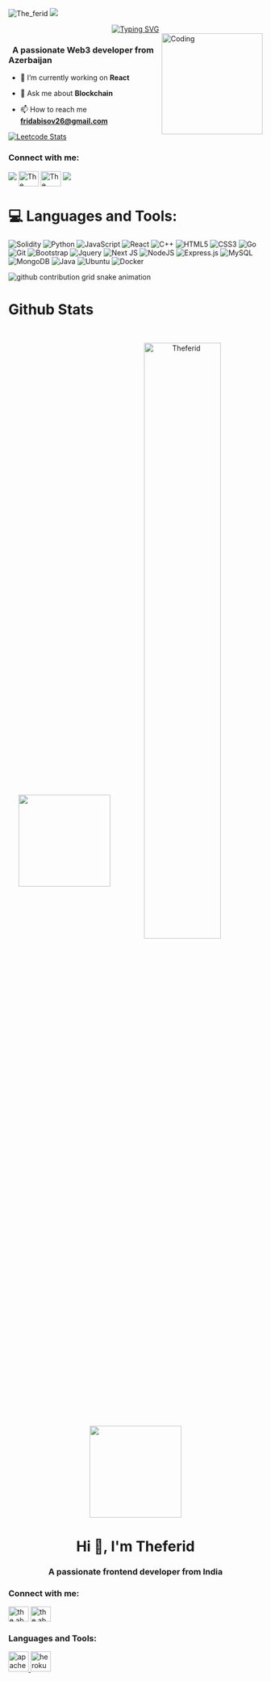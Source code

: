 ![The_ferid](https://github.com/Theferid/Theferid/blob/main/img/Github%20Banner.jpg)
![](https://komarev.com/ghpvc/?username=Theferid&color=blue)
<div align="center">
 <a href="https://github.com/Theferid">
  <img src="https://readme-typing-svg.demolab.com?font=Fira+Code&size=28&duration=3000&pause=500&center=true&vCenter=true&width=435&lines=%e2%9c%a8+The+ferid+%e2%9c%a8;%f0%9f%93%9a+Software+Developer+%f0%9f%92%bb;Welcome+To+My+Profile+%f0%9f%91%80" alt="Typing SVG" />
 </a>
</div>

<img src="https://github.com/Theferid/Theferid/blob/main/img/EatSleepCodeRepeat.gif" alt="Coding" width=200 height=200 align="right">


<h3 align="left">&nbsp; A passionate Web3 developer from Azerbaijan</h3>

- 🔭 I’m currently working on **React**

- 💬 Ask me about **Blockchain**

- 📫 How to reach me **fridabisov26@gmail.com**

[![Leetcode Stats](https://leetcard.jacoblin.cool/Theferid?theme=unicorn)](https://leetcode.com/Theferid/)

<h3 align="left">Connect with me:</h3>
<p align="left">
  <a href="https://github.com/404"><img src="https://user-images.githubusercontent.com/73097560/115834477-dbab4500-a447-11eb-908a-139a6edaec5c.gif"></a>
 <a href="https://t.me/Theferid" target="blank"><img aling="center"
 <a href="https://www.instagram.com/the.abusov?igsh=MWMyNDkzOGJnN2h1Yg==" target="blank"><img align="center" src="https://raw.githubusercontent.com/rahuldkjain/github-profile-readme-generator/master/src/images/icons/Social/linked-in-alt.svg" alt="The ferid" height="30" width="40" /></a>
<a href="https://www.youtube.com/c/the.abusov" target="blank"><img align="center" src="https://raw.githubusercontent.com/rahuldkjain/github-profile-readme-generator/master/src/images/icons/Social/youtube.svg" alt="The ferid" height="30" width="40" /></a>
<a href="https://github.com/404"><img src="https://user-images.githubusercontent.com/73097560/115834477-dbab4500-a447-11eb-908a-139a6edaec5c.gif"></a>
</p>



<!--
<details>
  <summary>:zap: GitHub Stats</summary> 
-->
# 💻 Languages and Tools:
![Solidity](https://img.shields.io/badge/Solidity-%23363636.svg?style=for-the-badge&logo=solidity&logoColor=white)
![Python](https://img.shields.io/badge/python-3670A0?style=for-the-badge&logo=python&logoColor=ffdd54)
![JavaScript](https://img.shields.io/badge/javascript-%23323330.svg?style=for-the-badge&logo=javascript&logoColor=%23F7DF1E)
![React](https://img.shields.io/badge/react-%2320232a.svg?style=for-the-badge&logo=react&logoColor=%2361DAFB)
![C++](https://img.shields.io/badge/-C++-365dbf.svg?logo=C%2B%2B&style=for-the-badge)
![HTML5](https://img.shields.io/badge/html5-%23E34F26.svg?style=for-the-badge&logo=html5&logoColor=white)
![CSS3](https://img.shields.io/badge/css3-%231572B6.svg?style=for-the-badge&logo=css3&logoColor=white)
![Go](https://img.shields.io/badge/go-%2300ADD8.svg?style=for-the-badge&logo=go&logoColor=white)
![Git](https://img.shields.io/badge/git-%23F05033.svg?style=for-the-badge&logo=git&logoColor=white)
![Bootstrap](https://img.shields.io/badge/bootstrap-%23563D7C.svg?style=for-the-badge&logo=bootstrap&logoColor=white)
![Jquery](https://img.shields.io/badge/jQuery-%230769AD.svg?logo=jquery&style=for-the-badge&logoColor=white)
![Next JS](https://img.shields.io/badge/Next-black.svg?logo=next.js&style=for-the-badge&logoColor=white)
![NodeJS](https://img.shields.io/badge/node.js-6DA55F?style=for-the-badge&logo=node.js&logoColor=white)
![Express.js](https://img.shields.io/badge/express.js-%23404d59.svg?style=for-the-badge&logo=express&logoColor=%2361DAFB)
![MySQL](https://img.shields.io/badge/mysql-%2300f.svg?style=for-the-badge&logo=mysql&logoColor=white)
![MongoDB](https://img.shields.io/badge/MongoDB-%234ea94b.svg?style=for-the-badge&logo=mongodb&logoColor=white)
![Java](https://img.shields.io/badge/java-%23ED8B00.svg?style=for-the-badge&logo=java&logoColor=white)
![Ubuntu](https://img.shields.io/badge/-Ubuntu-6F52B5.svg?logo=ubuntu&style=for-the-badge)
![Docker](https://img.shields.io/badge/docker-%230db7ed.svg?style=for-the-badge&logo=docker&logoColor=white)

  
<picture>
  <source media="(prefers-color-scheme: dark)" srcset="https://raw.githubusercontent.com/Theferid/Theferid/output/github-contribution-grid-snake-dark.svg">
  <source media="(prefers-color-scheme: light)" srcset="https://raw.githubusercontent.com/Theferid/Theferid/output/github-contribution-grid-snake.svg">
  <img alt="github contribution grid snake animation" src="https://raw.githubusercontent.com/Theferid/Theferid/output/github-contribution-grid-snake.svg">
</picture>



# Github Stats

 

  
<br />


 
 <p align="center">
  <a>
    <img heigth="160" width="182" src="https://github.com/Theferid/Theferid/blob/main/img/Bird%20Wing%20Left.png">
    <img align="center" src="https://github-readme-streak-stats.herokuapp.com/?user=Theferid&theme=material-palenight&hide_border=false" alt="Theferid" width="55%" />
    <img heigth="160" width="182" src="https://github.com/Theferid/Theferid/blob/main/img/Bird%20Wing%20Right.png">
  </a>
</p>


<!--
</details>
-->

<!--
<details>
   <summary>:zap: Languages and Tools</summary>
 -->
 

<h1 align="center">Hi 👋, I'm Theferid</h1>
<h3 align="center">A passionate frontend developer from India</h3>



<h3 align="left">Connect with me:</h3>
<p align="left">
<a href="https://instagram.com/the.abusov" target="blank"><img align="center" src="https://raw.githubusercontent.com/rahuldkjain/github-profile-readme-generator/master/src/images/icons/Social/instagram.svg" alt="the.abusov" height="30" width="40" /></a>
<a href="https://www.youtube.com/c/the.abusov" target="blank"><img align="center" src="https://raw.githubusercontent.com/rahuldkjain/github-profile-readme-generator/master/src/images/icons/Social/youtube.svg" alt="the.abusov" height="30" width="40" /></a>
</p>

<h3 align="left">Languages and Tools:</h3>
<p align="left"> <a href="https://cordova.apache.org/" target="_blank" rel="noreferrer"> <img src="https://www.vectorlogo.zone/logos/apache_cordova/apache_cordova-icon.svg" alt="apachecordova" width="40" height="40"/> </a> <a href="https://heroku.com" target="_blank" rel="noreferrer"> <img src="https://www.vectorlogo.zone/logos/heroku/heroku-icon.svg" alt="heroku" width="40" height="40"/> </a> </p>
